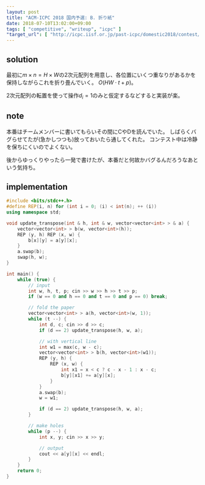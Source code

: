 ```yaml
---
layout: post
title: "ACM-ICPC 2018 国内予選: B. 折り紙"
date: 2018-07-10T13:02:00+09:00
tags: [ "competitive", "writeup", "icpc" ]
"target_url": [ "http://icpc.iisf.or.jp/past-icpc/domestic2018/contest/all_ja.html", "http://icpc.iisf.or.jp/past-icpc/domestic2018/judgedata/B/" ]
---
```


## solution

最初に$m \times n = H \times W$の$2$次元配列を用意し、各位置にいくつ重なりがあるかを保持しながらこれを折り畳んでいく。
$O(HW \cdot t + p)$。

$2$次元配列の転置を使って操作$d_i = 1$のみと仮定するなどすると実装が楽。

## note

本番はチームメンバーに書いてもらいその間にCやDを読んでいた。
しばらくバグらせてたが(急かしつつも)放っておいたら通してくれた。
コンテスト中は冷静を保ちにくいのでよくない。

後からゆっくりやったら一発で書けたが、本番だと何故かバグるんだろうなあという気持ち。

## implementation

``` c++
#include <bits/stdc++.h>
#define REP(i, n) for (int i = 0; (i) < int(n); ++ (i))
using namespace std;

void update_transpose(int & h, int & w, vector<vector<int> > & a) {
    vector<vector<int> > b(w, vector<int>(h));
    REP (y, h) REP (x, w) {
        b[x][y] = a[y][x];
    }
    a.swap(b);
    swap(h, w);
}

int main() {
    while (true) {
        // input
        int w, h, t, p; cin >> w >> h >> t >> p;
        if (w == 0 and h == 0 and t == 0 and p == 0) break;

        // fold the paper
        vector<vector<int> > a(h, vector<int>(w, 1));
        while (t --) {
            int d, c; cin >> d >> c;
            if (d == 2) update_transpose(h, w, a);

            // with vertical line
            int w1 = max(c, w - c);
            vector<vector<int> > b(h, vector<int>(w1));
            REP (y, h) {
                REP (x, w) {
                    int x1 = x < c ? c - x - 1 : x - c;
                    b[y][x1] += a[y][x];
                }
            }
            a.swap(b);
            w = w1;

            if (d == 2) update_transpose(h, w, a);
        }

        // make holes
        while (p --) {
            int x, y; cin >> x >> y;

            // output
            cout << a[y][x] << endl;
        }
    }
    return 0;
}
```
